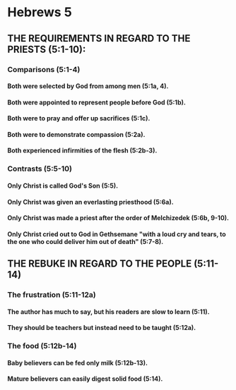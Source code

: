 ---
---
# Hebrews 5
## THE REQUIREMENTS IN REGARD TO THE PRIESTS (5:1-10): 
###  Comparisons (5:1-4) 
####  Both were selected by God from among men (5:1a, 4). 
####  Both were appointed to represent people before God (5:1b). 
####  Both were to pray and offer up sacrifices (5:1c). 
####  Both were to demonstrate compassion (5:2a). 
####  Both experienced infirmities of the flesh (5:2b-3). 
###  Contrasts (5:5-10) 
####  Only Christ is called God\'s Son (5:5). 
####  Only Christ was given an everlasting priesthood (5:6a). 
####  Only Christ was made a priest after the order of Melchizedek (5:6b, 9-10). 
####  Only Christ cried out to God in Gethsemane \"with a loud cry and tears, to the one who could deliver him out of death\" (5:7-8). 
## THE REBUKE IN REGARD TO THE PEOPLE (5:11-14) 
###  The frustration (5:11-12a) 
####  The author has much to say, but his readers are slow to learn (5:11). 
####  They should be teachers but instead need to be taught (5:12a). 
###  The food (5:12b-14) 
####  Baby believers can be fed only milk (5:12b-13). 
####  Mature believers can easily digest solid food (5:14). 
